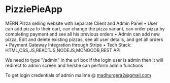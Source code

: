 # PizziePieApp
MERN
Pizza selling website with separate Client and Admin Panel
• User can add pizza to their cart, can change the pizza variant, can order pizza by completing
payment and see all his previous orders
• Admin can add new pizza, Edit and delete existing pizzas, see all user details, and get all orders
• Payment Gateway Integration through Stripe
• Tech Stack: HTML,CSS,JS,REACTJS,NODEJS,MONGODB,REST API

We need to type "/admin" in the url box
If the login user is admin then it will redirect to admin screen and he/she can perform admin functions

To get login credentials of admin mailme @ madhurgera2@gmail.com
